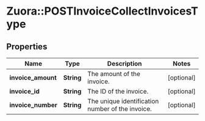 # Zuora::POSTInvoiceCollectInvoicesType

## Properties
Name | Type | Description | Notes
------------ | ------------- | ------------- | -------------
**invoice_amount** | **String** | The amount of the invoice.  | [optional] 
**invoice_id** | **String** | The ID of the invoice.  | [optional] 
**invoice_number** | **String** | The unique identification number of the invoice.  | [optional] 


